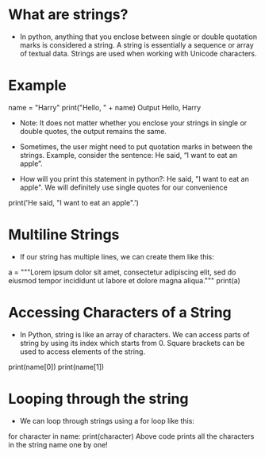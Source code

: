# What are strings?
- In python, anything that you enclose between single or double quotation marks is considered a string. A string is essentially a sequence or array of textual data. Strings are used when working with Unicode characters.

# Example
name = "Harry"
print("Hello, " + name)
Output
Hello, Harry

- Note: It does not matter whether you enclose your strings in single or double quotes, the output remains the same.

- Sometimes, the user might need to put quotation marks in between the strings. Example, consider the sentence: He said, “I want to eat an apple”.

- How will you print this statement in python?: He said, "I want to eat an apple". We will definitely use single quotes for our convenience

print('He said, "I want to eat an apple".')

# Multiline Strings
- If our string has multiple lines, we can create them like this:

a = """Lorem ipsum dolor sit amet,
consectetur adipiscing elit,
sed do eiusmod tempor incididunt
ut labore et dolore magna aliqua."""
print(a)

# Accessing Characters of a String
- In Python, string is like an array of characters. We can access parts of string by using its index which starts from 0.
Square brackets can be used to access elements of the string.

print(name[0])
print(name[1])

# Looping through the string
- We can loop through strings using a for loop like this:

for character in name:
    print(character)
Above code prints all the characters in the string name one by one!